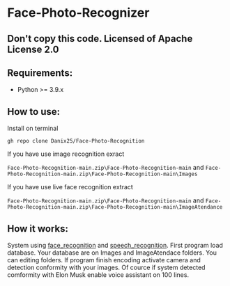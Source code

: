 # Face-Photo-Recognizer

## Don't copy this code. Licensed of Apache License 2.0

## Requirements:
- Python >= 3.9.x

## How to use:
Install on terminal
```
gh repo clone Danix25/Face-Photo-Recognition
```
If you have use image recognition exract

`Face-Photo-Recognition-main.zip\Face-Photo-Recognition-main` and `Face-Photo-Recognition-main.zip\Face-Photo-Recognition-main\Images`

If you have use live face recognition extract

`Face-Photo-Recognition-main.zip\Face-Photo-Recognition-main` and `Face-Photo-Recognition-main.zip\Face-Photo-Recognition-main\ImageAtendance`

## How it works:
System using [face_recognition](https://github.com/ageitgey/face_recognition) and [speech_recognition](https://github.com/Uberi/speech_recognition). First program load database.
Your database are on Images and ImageAtendace folders. You can editing folders. If program finish encoding activate camera and detection conformity with your images. Of cource if system
detected comformity with Elon Musk enable voice assistant on 100 lines.

